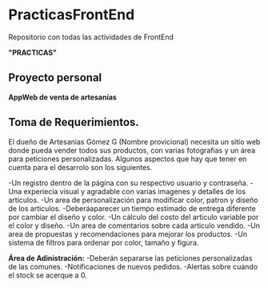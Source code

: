 # PracticasFrontEnd
Repositorio con todas las actividades de FrontEnd

**"PRACTICAS"**

## Proyecto personal

**AppWeb de venta de artesanías**


## **Toma de Requerimientos.**

El dueño de Artesanias Gómez G (Nombre provicional) necesita un sitio web donde pueda vender todos sus productos, con varias fotografias y un área para peticiones personalizadas. Algunos aspectos que hay que tener en cuenta para el desarrolo son los siguientes.

-Un registro dentro de la página con su respectivo usuario y contraseña.
-Una experiecia visual y agradable con varias imagenes y detalles de los articulos.
-Un area de personalización para modificar color, patron y diseño de los articulos.
-Deberáaparecer un tiempo estimado de entrega diferente por cambiar el diseño y color.
-Un cálculo del costo del articulo variable por el color y diseño.
-Un area de comentarios sobre cada articulo vendido.
-Un area de propuestas y recomendaciones para mejorar los productos.
-Un sistema de filtros para ordenar por color, tamaño y figura.


**Área de Adinistración:**
-Deberán separarse las peticiones personalizadas de las comunes.
-Notificaciones de nuevos pedidos.
-Alertas sobre cuando el stock se acerque a 0.


